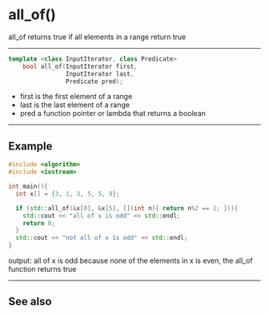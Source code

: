 # all_of()

all_of returns true if all elements in a range return true

---
```cpp
template <class InputIterator, class Predicate> 
    bool all_of(InputIterator first, 
                InputIterator last, 
                Predicate pred);
```
- first is the first element of a range
- last is the last element of a range
- pred a function pointer or lambda that returns a boolean

---
## Example

```cpp
#include <algorithm>
#include <iostream>

int main(){
  int x[] = {3, 1, 3, 5, 5, 9};

  if (std::all_of(&x[0], &x[5], [](int n){ return n%2 == 1; })){
    std::cout << "all of x is odd" << std::endl;
    return 0;
  }
  std::cout << "not all of x is odd" << std::endl;
}
```
output: all of x is odd
because none of the elements in x is even, the all_of function returns true


---
## See also

